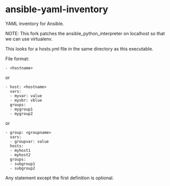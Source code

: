 ansible-yaml-inventory
======================

YAML inventory for Ansible.

NOTE: This fork patches the ansible_python_interpreter on localhost so that we can use virtualenv.

This looks for a hosts.yml file in the same directory as this executable.

File format:

```
- <hostname>
```

or

```
- host: <hostname>
  vars:
  - myvar: value
  - myvbr: vblue
  groups:
  - mygroup1
  - mygroup2
```
or

```
- group: <groupname>
  vars:
  - groupvar: value
  hosts:
  - myhost1
  - myhost2
  groups:
  - subgroup1
  - subgroup2
```

Any statement except the first definition is optional.
